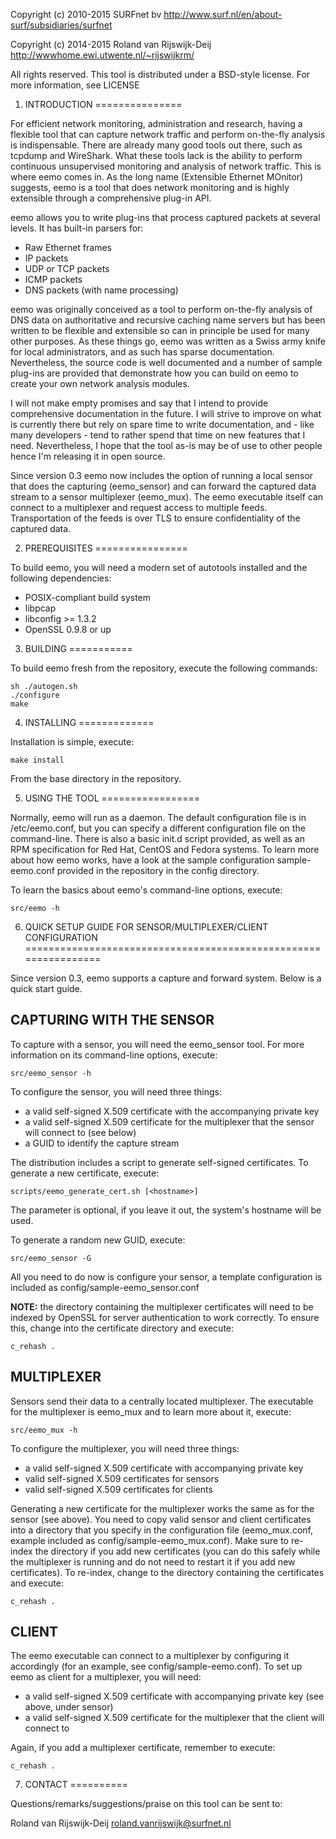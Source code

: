 Copyright (c) 2010-2015 SURFnet bv
http://www.surf.nl/en/about-surf/subsidiaries/surfnet

Copyright (c) 2014-2015 Roland van Rijswijk-Deij
http://wwwhome.ewi.utwente.nl/~rijswijkrm/

All rights reserved. This tool is distributed under a BSD-style license. For more information, see LICENSE

1. INTRODUCTION
===============

For efficient network monitoring, administration and research, having a flexible tool that can capture network traffic and perform on-the-fly analysis is indispensable. There are already many good tools out there, such as tcpdump and WireShark. What these tools lack is the ability to perform continuous unsupervised monitoring and analysis of network traffic. This is where eemo comes in. As the long name (Extensible Ethernet MOnitor) suggests, eemo is a tool that does network monitoring and is highly extensible through a comprehensive plug-in API.

eemo allows you to write plug-ins that process captured packets at several levels. It has built-in parsers for:

 - Raw Ethernet frames
 - IP packets
 - UDP or TCP packets
 - ICMP packets
 - DNS packets (with name processing)

eemo was originally conceived as a tool to perform on-the-fly analysis of DNS data on authoritative and recursive caching name servers but has been written to be flexible and extensible so can in principle be used for many other purposes. As these things go, eemo was written as a Swiss army knife for local administrators, and as such has sparse documentation. Nevertheless, the source code is well documented and a number of sample plug-ins are provided that demonstrate how you can build on eemo to create your own network analysis modules.

I will not make empty promises and say that I intend to provide comprehensive documentation in the future. I will strive to improve on what is currently there but rely on spare time to write documentation, and - like many developers - tend to rather spend that time on new features that I need.  Nevertheless, I hope that the tool as-is may be of use to other people hence I'm releasing it in open source.

Since version 0.3 eemo now includes the option of running a local sensor that does the capturing (eemo_sensor) and can forward the captured data stream to a sensor multiplexer (eemo_mux). The eemo executable itself can connect to a multiplexer and request access to multiple feeds. Transportation of the feeds is over TLS to ensure confidentiality of the captured data.

2. PREREQUISITES
================

To build eemo, you will need a modern set of autotools installed and the following dependencies:

 - POSIX-compliant build system
 - libpcap
 - libconfig >= 1.3.2
 - OpenSSL 0.9.8 or up

3. BUILDING
===========

To build eemo fresh from the repository, execute the following commands:

    sh ./autogen.sh
    ./configure
    make


4. INSTALLING
=============

Installation is simple, execute:

    make install

From the base directory in the repository.


5. USING THE TOOL
=================

Normally, eemo will run as a daemon. The default configuration file is in /etc/eemo.conf, but you can specify a different configuration file on the command-line. There is also a basic init.d script provided, as well as an RPM specification for Red Hat, CentOS and Fedora systems. To learn more about how eemo works, have a look at the sample configuration sample-eemo.conf provided in the repository in the config directory.

To learn the basics about eemo's command-line options, execute:

    src/eemo -h

6. QUICK SETUP GUIDE FOR SENSOR/MULTIPLEXER/CLIENT CONFIGURATION
================================================================

Since version 0.3, eemo supports a capture and forward system. Below is a quick start guide.

## CAPTURING WITH THE SENSOR

To capture with a sensor, you will need the eemo_sensor tool. For more information on its command-line options, execute:

    src/eemo_sensor -h

To configure the sensor, you will need three things:

 - a valid self-signed X.509 certificate with the accompanying private key
 - a valid self-signed X.509 certificate for the multiplexer that the sensor will connect to (see below)
 - a GUID to identify the capture stream

The distribution includes a script to generate self-signed certificates. To generate a new certificate, execute:

    scripts/eemo_generate_cert.sh [<hostname>]

The <hostname> parameter is optional, if you leave it out, the system's hostname will be used.

To generate a random new GUID, execute:

    src/eemo_sensor -G

All you need to do now is configure your sensor, a template configuration is included as config/sample-eemo_sensor.conf

**NOTE:** the directory containing the multiplexer certificates will need to be indexed by OpenSSL for server authentication to work correctly. To ensure this, change into the certificate directory and execute:

    c_rehash .

## MULTIPLEXER

Sensors send their data to a centrally located multiplexer. The executable for the multiplexer is eemo_mux and to learn more about it, execute:

    src/eemo_mux -h

To configure the multiplexer, you will need three things:

 - a valid self-signed X.509 certificate with accompanying private key
 - valid self-signed X.509 certificates for sensors
 - valid self-signed X.509 certificates for clients

Generating a new certificate for the multiplexer works the same as for the sensor (see above). You need to copy valid sensor and client certificates into a directory that you specify in the configuration file (eemo_mux.conf, example included as config/sample-eemo_mux.conf). Make sure to re-index the directory if you add new certificates (you can do this safely while the multiplexer is running and do not need to restart it if you add new certificates). To re-index, change to the directory containing the certificates and execute:

    c_rehash .

## CLIENT

The eemo executable can connect to a multiplexer by configuring it accordingly (for an example, see config/sample-eemo.conf). To set up eemo as client for a multiplexer, you will need:

 - a valid self-signed X.509 certificate with accompanying private key (see above, under sensor)
 - a valid self-signed X.509 certificate for the multiplexer that the client will connect to

Again, if you add a multiplexer certificate, remember to execute:

    c_rehash .

7. CONTACT
==========

Questions/remarks/suggestions/praise on this tool can be sent to:

Roland van Rijswijk-Deij <roland.vanrijswijk@surfnet.nl>
